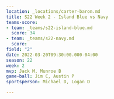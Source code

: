 ```yaml
---
location: _locations/carter-baron.md
title: S22 Week 2 - Island Blue vs Navy
teams-score:
- team: _teams/s22-island-blue.md
  score: 34
- team: _teams/s22-navy.md
  score: 
field: "2"
date: 2022-03-20T09:30:00.000-04:00
season: 22
week: 2
mvp: Jack M, Munroe B
game-ball: Jim C, Austin P
sportsperson: Michael D, Logan D

---
```

